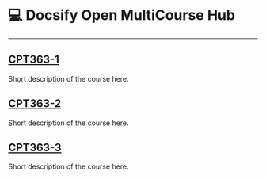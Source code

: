 # 💻 Docsify Open MultiCourse Hub

---

## [CPT363-1](cpt363-1/home.md)
Short description of the course here.  

## [CPT363-2](cpt363-2/home.md)
Short description of the course here.  

## [CPT363-3](cpt363-3/home.md)
Short description of the course here.  
